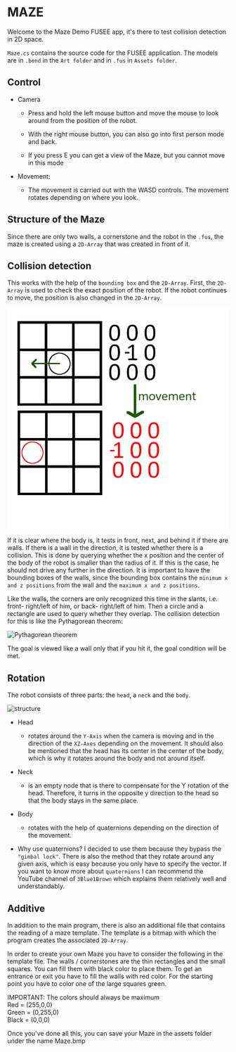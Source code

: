 # MAZE
Welcome to the Maze Demo FUSEE app, it's there to test collision detection in 2D space.

`Maze.cs` contains the source code for the FUSEE application.
The models are in  `.bend` in the `Art folder` and in `.fus` in `Assets folder`.

## Control
* Camera
    * Press and hold the left mouse button and move the mouse to look around from the position of the robot.
   
    * With the right mouse button, you can also go into first person mode and back.
   
    * If you press E you can get a view of the Maze, but you cannot move in this mode


* Movement:
    * The movement is carried out with the WASD controls. The movement rotates depending on where you look.

## Structure of the Maze
Since there are only two walls, a cornerstone and the robot in the `.fus`, the maze is created using a `2D-Array` that was created in front of it.

## Collision detection
This works with the help of the `bounding box` and the `2D-Array`. First, the `2D-Array` is used to check the exact position of the robot. If the robot continues to move, the position is also changed in the `2D-Array`.

![2D-Array Movement](art/2D-Array.png "2D-Array Movement")

If it is clear where the body is, it tests in front, next, and behind it if there are walls. If there is a wall in the direction, it is tested whether there is a collision. This is done by querying whether the x position and the center of the body of the robot is smaller than the radius of it. If this is the case, he should not drive any further in the direction. It is important to have the bounding boxes of the walls, since the bounding box contains the `minimum x and z positions` from the wall and the `maximum x and z positions`.

Like the walls, the corners are only recognized this time in the slants, i.e. front- right/left of him, or back- right/left of him. Then a circle and a rectangle are used to query whether they overlap.
The collision detection for this is like the Pythagorean theorem:

![Pythagorean theorem](art/Pythagorean-theorem.png "Pythagorean theorem")

The goal is viewed like a wall only that if you hit it, the goal condition will be met.

## Rotation 
The robot consists of three parts: the `head`, a `neck` and the `body`.

![structure](art/structure.png "structure")

* Head 
    * rotates around the `Y-Axis` when the camera is moving and in the direction of the `XZ-Axes` depending on the movement. It should also be mentioned that the head has its center in the center of the body, which is why it rotates around the body and not around itself.

* Neck 
    * is an empty node that is there to compensate for the Y rotation of the head. Therefore, it turns in the opposite y direction to the head so that the body stays in the same place.

* Body 
    * rotates with the help of quaternions depending on the direction of the movement.

* Why use quaternions?
I decided to use them because they bypass the `"gimbal lock"`. There is also the method that they rotate around any given axis, which is easy because you only have to specify the vector. If you want to know more about `quaternions` I can recommend the YouTube channel of `3Blue1Brown` which explains them relatively well and understandably.


## Additive
In addition to the main program, there is also an additional file that contains the reading of a maze template. The template is a bitmap with which the program creates the associated `2D-Array`.

In order to create your own Maze you have to consider the following in the template file. The walls / cornerstones are the thin rectangles and the small squares. You can fill them with black color to place them. To get an entrance or exit you have to fill the walls with red color. For the starting point you have to color one of the large squares green.

IMPORTANT: The colors should always be maximum  
Red = (255,0,0)  
Green = (0,255,0)  
Black = (0,0,0)

Once you've done all this, you can save your Maze in the assets folder under the name Maze.bmp



